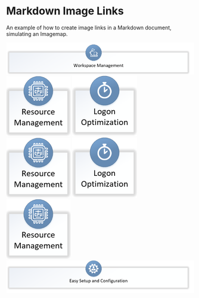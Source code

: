 # Markdown Image Links
An example of how to create image links in a Markdown document, simulating an Imagemap.

[![Foo](images/wem-docs-top.png)](sections/wem-top.md)  
[![Foo](images/wem-docs-middle1.png)](sections/wem-middle1.md)
[![Foo](images/wem-docs-middle2.png)](sections/wem-middle2.md)
[![Foo](images/wem-docs-middle1.png)](sections/wem-middle1.md)
[![Foo](images/wem-docs-middle2.png)](sections/wem-middle2.md)
[![Foo](images/wem-docs-middle1.png)](sections/wem-middle1.md)
[![Foo](images/wem-docs-bottom.png)](sections/wem-bottom.md)  
